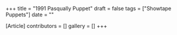 +++
title = "1991 Pasqually Puppet"
draft = false
tags = ["Showtape Puppets"]
date = ""

[Article]
contributors = []
gallery = []
+++
